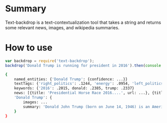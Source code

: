 # Summary
Text-backdrop is a text-contextualization tool that takes a string and returns some relevant news, images, and wikipedia summaries.

# How to use
```javascript
var backdrop = require('text-backdrop');
backdrop('Donald Trump is running for president in 2016').then(console.log)
```
```bash
{
    named_entities: {'Donald Trump': {confidence: ...}}
    textTags: {'right_politics': .1244, 'energy': .0954, 'left_politics': .1674}
    keywords: {'2016': .2015, donald: .2385, trump: .2337}
    news: [{title: 'Presidential Horse Race 2016....', url: ...}, {title: 'Election 2016: Donald Trump...', url: ...}, ...]
    'Donald Trump': {
        images: ...
        summary: 'Donald John Trump (born on June 14, 1946) is an American...'
    }
}
```
